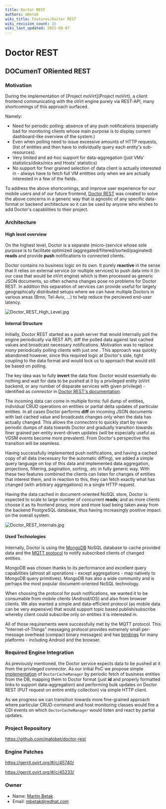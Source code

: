 ```yaml
---
title: Doctor REST
authors: mbetak
wiki_title: Features/Doctor REST
wiki_revision_count: 15
wiki_last_updated: 2015-09-07
---
```


# Doctor REST

## DOCumenT ORiented REST

### Motivation

During the implementation of [Project moVirt](Project moVirt), a client frontend communicating with the oVirt engine purely via REST-API, many shortcomings of this approach surfaced.

Namely:

*   Need for periodic polling: absence of any push notifications (especially bad for monitoring clients whose main purpose is to display current dashboard-like overview of the system.)
*   Even when polling need to issue excessive amounts of HTTP requests, (list of entities and then have to individually query each entity's sub-resources).
*   Very limited and ad-hoc support for data-aggregation (just VMs' statistics/disks/nics and Hosts' statistics)
*   No support for finer grained selection of data client is actually interested in - always have to fetch full VM entitties only when we are actually interested in a few of the fields.

To address the above shortcomings, and improve user experience for our mobile users and of our future frontend, [Doctor REST](https://github.com/matobet/doctor-rest) was created to solve the above concerns in a generic way that is agnostic of any specific data-format or backend architecture so it can be used by anyone who wishes to add Doctor's capabilities to their project.

### Architecture

#### High level overview

On the highest level, Doctor is a separate (micro-)service whose sole purpose is to facilitate optimized (aggregated/filtered/sorted/paginated) **reads** and provide **push** notifications to connected clients.

Doctor contains no business logic on its own. It purely **reactive** in the sense that it relies on external service (or multiple services) to push data into it (in our case that would be oVirt engine) which is then processed as generic JSON documents, so often schema changes pose no problems for Doctor REST. In addition this separation of services can provide useful for largely geographically distributed setups where we can have multiple Doctors in various areas (Brno, Tel-Aviv, ...) to help reduce the percieved end-user latency.

![](Doctor_REST_High_Level.jpg "Doctor_REST_High_Level.jpg")

#### Internal Structure

Initially, Doctor REST started as a push server that would internally poll the engine periodically via REST API, diff the polled data against last cached values and broadcast necessary notifications. Motivation was to replace *many* periodically polling clients with just *one* . This approach was quickly abandoned however, since this required logic at Doctor's side, tight coupling to the data format and would lock us to approach that would still be based on polling.

The key idea was to fully **invert** the data flow. Doctor would essentially do nothing and wait for data to be pushed at it by a privileged entity (oVirt backend, or any number of disparate services with given privilege) - identified as *connector* in [Doctor REST's documentation](https://github.com/matobet/doctor-rest).

The incoming data can come in multiple forms: full dump of entities, individual CRUD operations on entities or partial delta updates of particular entities. In all cases Doctor performs **diff** on incoming JSON documents with last cached value and broadcasts changes only when the data has actually changed. This allows the *connectors* to quickly start by naive periodic dumps of data towards Doctor and gradually transition towards finer grained per-entity event-driven updates (will be especially useful as VDSM events become more prevalent). From Doctor's perspective this transition will be seamless.

Having successfully implemented push notifications, and having a cached copy of all data (necessary for the automatic diffing), we added a simple query language on top of this data and implemented data aggregation, projections, filtering, pagination, sorting, .etc in fully generic way. With these two features combined the clients can listen for changes of entities that interest them, and in reaction to this, they can fetch exactly what has changed (with arbitrary aggregations) in a single HTTP request.

Having the data cached in document-oriented NoSQL store, Doctor is expected to scale to large number of concurrent **reads**; and as more clients choose it as its frontend proxy, more and more load being taken away from the backend PostgreSQL database, thus having increasingly positive impact on the overall system.

![](Doctor_REST_Internals.jpg "Doctor_REST_Internals.jpg")

#### Used Technologies

Internally, Doctor is using the [MongoDB](https://www.mongodb.org/) NoSQL database to cache provided data and the [MQTT protocol](http://mqtt.org/) to notify subscribed clients of changed entities.

MongoDB was chosen thanks to its performance and excellent query capabilities (almost all operations - except aggregations - map natively to MongoDB query primitives). MongoDB has also a wide community and is perhaps the most popular document-oriented NoSQL technology.

When choosing the protocol for push notifications, we wanted it to be consumable from mobile clients (Android/iOS) and also from browser clients. We also wanted a simple and data-efficient protocol (as mobile data can be very expensive) that would support topic based publish/subscribe whereby client could subscribe only on entities it is interested in.

All of those requirements were successfully met by the MQTT protocol. This "Internet-of-Things" messaging protocol provides extremely small per-message overhead (compact binary messages) and has [bindings](http://www.eclipse.org/paho/) for many platforms - including Android and the browser.

### Required Engine Integration

As previously mentioned, the Doctor service expects data to be pushed at it from the privileged *connector*. As our initial PoC we propose simple [implementation](https://gerrit.ovirt.org/#/c/45233/) of `DoctorCacheManager` by periodic fetch of business entities from the DB, mapping them to Doctor format (just **id** and properly formatted links to support data-aggregation) and performing bulk updates on Doctor REST (PUT request on entire entity collection) via simple HTTP client.

As we progress we can transition towards more fine-grained approach where particular CRUD-command and host monitoring classes would fire a CDI events on which `DoctorCacheManager` would listen and react by partial updates.

### Project Repository

<https://github.com/matobet/doctor-rest>

### Engine Patches

<https://gerrit.ovirt.org/#/c/45740/>

<https://gerrit.ovirt.org/#/c/45233/>

### Owner

*   Name: [ Martin Betak](User:Mbetak)
*   Email: <mbetak@redhat.com>
